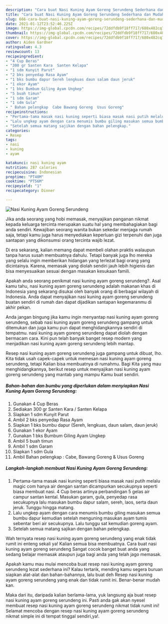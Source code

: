 ```yaml
---
description: "Cara buat Nasi Kuning Ayam Goreng Serundeng Sederhana dan Mudah Dibuat"
title: "Cara buat Nasi Kuning Ayam Goreng Serundeng Sederhana dan Mudah Dibuat"
slug: 666-cara-buat-nasi-kuning-ayam-goreng-serundeng-sederhana-dan-mudah-dibuat
date: 2021-01-12T23:52:46.225Z
image: https://img-global.cpcdn.com/recipes/72ddfdb9f18ff717/680x482cq70/nasi-kuning-ayam-goreng-serundeng-foto-resep-utama.jpg
thumbnail: https://img-global.cpcdn.com/recipes/72ddfdb9f18ff717/680x482cq70/nasi-kuning-ayam-goreng-serundeng-foto-resep-utama.jpg
cover: https://img-global.cpcdn.com/recipes/72ddfdb9f18ff717/680x482cq70/nasi-kuning-ayam-goreng-serundeng-foto-resep-utama.jpg
author: Aiden Gardner
ratingvalue: 4.3
reviewcount: 13
recipeingredient:
- "4 Cup Beras"
- "300 gr Santen Kara  Santen Kelapa"
- "1 sdm Kunyit Parut"
- "2 bks penyedap Rasa Ayam"
- "1 bks bumbu dapur Sereh lengkuas daun salam daun jeruk"
- "1 ekor Ayam"
- "1 bks Bumbum Giling Ayam Ungkep"
- "5 buah timun"
- "1 sdm Garam"
- "1 sdm Gula"
- " Bahan pelengkap  Cabe Bawang Goreng  Usus Goreng"
recipeinstructions:
- "Pertama-tama masak nasi kuning seperti biasa masak nasi putih melalu magic com hanya air dengan santan dicampurkan secukupnya seperti biasa membuat nasi. 4 Cup beras artinya perbandingan 5 gelas air campur santan kental. Masukan garam, gula, penyedap rasa secukupnya lalu masukan bumbu dapur salam, sereh, laos, serta daun jeruk. Tunggu hingga matang."
- "Lalu ungkep ayam dengan cara menumis bumbu giling masukan semua bumbu dapur kemudian setelah menguning masukan ayam tumis sebentar beri air secukupnya. Lalu tunggu sat kemudian goreng ayam."
- "Setelah semua matang sajikan dengan bahan pelengkap."
categories:
- Resep
tags:
- nasi
- kuning
- ayam

katakunci: nasi kuning ayam 
nutrition: 287 calories
recipecuisine: Indonesian
preptime: "PT40M"
cooktime: "PT56M"
recipeyield: "1"
recipecategory: Dinner

---
```



![Nasi Kuning Ayam Goreng Serundeng](https://img-global.cpcdn.com/recipes/72ddfdb9f18ff717/680x482cq70/nasi-kuning-ayam-goreng-serundeng-foto-resep-utama.jpg)

Jika anda seorang yang hobi memasak, menyajikan panganan nikmat kepada keluarga tercinta merupakan suatu hal yang membahagiakan bagi anda sendiri. Kewajiban seorang  wanita bukan sekedar menjaga rumah saja, tetapi kamu juga harus menyediakan keperluan gizi terpenuhi dan juga santapan yang dikonsumsi orang tercinta wajib lezat.

Di era  sekarang, kalian memang dapat membeli olahan praktis walaupun tanpa harus susah membuatnya dahulu. Tetapi banyak juga lho mereka yang selalu ingin memberikan hidangan yang terlezat bagi orang yang dicintainya. Karena, memasak yang diolah sendiri jauh lebih higienis dan bisa menyesuaikan sesuai dengan masakan kesukaan famili. 



Apakah anda seorang penikmat nasi kuning ayam goreng serundeng?. Asal kamu tahu, nasi kuning ayam goreng serundeng adalah makanan khas di Indonesia yang sekarang disukai oleh banyak orang di berbagai wilayah di Indonesia. Anda dapat menyajikan nasi kuning ayam goreng serundeng buatan sendiri di rumah dan dapat dijadikan santapan kegemaranmu di akhir pekan.

Anda jangan bingung jika kamu ingin menyantap nasi kuning ayam goreng serundeng, sebab nasi kuning ayam goreng serundeng gampang untuk ditemukan dan juga kamu pun dapat menghidangkannya sendiri di tempatmu. nasi kuning ayam goreng serundeng dapat diolah dengan bermacam cara. Kini pun telah banyak banget resep modern yang menjadikan nasi kuning ayam goreng serundeng lebih mantap.

Resep nasi kuning ayam goreng serundeng juga gampang untuk dibuat, lho. Kita tidak usah capek-capek untuk memesan nasi kuning ayam goreng serundeng, tetapi Kalian bisa membuatnya di rumahmu. Bagi Kita yang mau menghidangkannya, berikut resep untuk menyajikan nasi kuning ayam goreng serundeng yang mantab yang mampu Kamu buat sendiri.

<!--inarticleads1-->

##### Bahan-bahan dan bumbu yang diperlukan dalam menyiapkan Nasi Kuning Ayam Goreng Serundeng:

1. Gunakan 4 Cup Beras
1. Sediakan 300 gr Santen Kara / Santen Kelapa
1. Siapkan 1 sdm Kunyit Parut
1. Ambil 2 bks penyedap Rasa Ayam
1. Siapkan 1 bks bumbu dapur (Sereh, lengkuas, daun salam, daun jeruk)
1. Gunakan 1 ekor Ayam
1. Gunakan 1 bks Bumbum Giling Ayam Ungkep
1. Ambil 5 buah timun
1. Ambil 1 sdm Garam
1. Siapkan 1 sdm Gula
1. Ambil  Bahan pelengkap : Cabe, Bawang Goreng &amp; Usus Goreng




<!--inarticleads2-->

##### Langkah-langkah membuat Nasi Kuning Ayam Goreng Serundeng:

1. Pertama-tama masak nasi kuning seperti biasa masak nasi putih melalu magic com hanya air dengan santan dicampurkan secukupnya seperti biasa membuat nasi. 4 Cup beras artinya perbandingan 5 gelas air campur santan kental. Masukan garam, gula, penyedap rasa secukupnya lalu masukan bumbu dapur salam, sereh, laos, serta daun jeruk. Tunggu hingga matang.
1. Lalu ungkep ayam dengan cara menumis bumbu giling masukan semua bumbu dapur kemudian setelah menguning masukan ayam tumis sebentar beri air secukupnya. Lalu tunggu sat kemudian goreng ayam.
1. Setelah semua matang sajikan dengan bahan pelengkap.




Wah ternyata resep nasi kuning ayam goreng serundeng yang enak tidak rumit ini enteng sekali ya! Kalian semua bisa membuatnya. Cara buat nasi kuning ayam goreng serundeng Sangat cocok banget buat anda yang sedang belajar memasak ataupun juga bagi anda yang telah jago memasak.

Apakah kamu mau mulai mencoba buat resep nasi kuning ayam goreng serundeng lezat sederhana ini? Kalau tertarik, mending kamu segera buruan siapkan alat-alat dan bahan-bahannya, lalu buat deh Resep nasi kuning ayam goreng serundeng yang enak dan tidak rumit ini. Benar-benar mudah kan. 

Maka dari itu, daripada kalian berlama-lama, yuk langsung aja buat resep nasi kuning ayam goreng serundeng ini. Pasti anda gak akan nyesel membuat resep nasi kuning ayam goreng serundeng nikmat tidak rumit ini! Selamat mencoba dengan resep nasi kuning ayam goreng serundeng nikmat simple ini di tempat tinggal sendiri,ya!.


